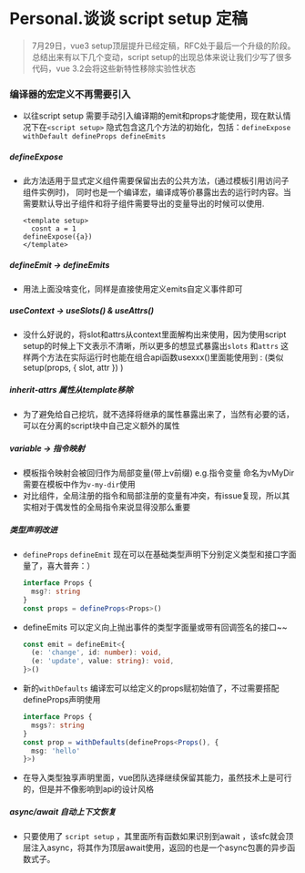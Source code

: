 # **Personal.谈谈 script setup 定稿**

> 7月29日，vue3 setup顶层提升已经定稿，RFC处于最后一个升级的阶段。总结出来有以下几个变动，script setup的出现总体来说让我们少写了很多代码，vue 3.2会将这些新特性移除实验性状态



### 编译器的宏定义不再需要引入

- 以往script setup 需要手动引入编译期的emit和props才能使用，现在默认情况下在`<script setup>` 隐式包含这几个方法的初始化，包括：`defineExpose withDefault defineProps defineEmits`



##### defineExpose

- 此方法适用于显式定义组件需要保留出去的公共方法，(通过模板引用访问子组件实例时)， 同时也是一个编译宏，编译成等价暴露出去的运行时内容。当需要默认导出子组件和将子组件需要导出的变量导出的时候可以使用.

  ```vue
  <template setup>
  	cosnt a = 1
  defineExpose({a})
  </template>
  ```



##### defineEmit -> defineEmits

- 用法上面没啥变化，同样是直接使用定义emits自定义事件即可



##### useContext -> useSlots() & useAttrs()

- 没什么好说的，将slot和attrs从context里面解构出来使用，因为使用script setup的时候上下文表示不清晰，所以更多的想显式暴露出`slots` 和`attrs` 这样两个方法在实际运行时也能在组合api函数usexxx()里面能使用到 : (类似setup(props, { slot, attr }) )



##### inherit-attrs 属性从template移除

- 为了避免给自己挖坑，就不选择将继承的属性暴露出来了，当然有必要的话，可以在分离的script块中自己定义额外的属性



##### variable -> 指令映射

- 模板指令映射会被回归作为局部变量(带上v前缀) e.g.指令变量 命名为vMyDir需要在模板中作为`v-my-dir`使用
- 对比组件，全局注册的指令和局部注册的变量有冲突，有issue复现，所以其实相对于偶发性的全局指令来说显得没那么重要



##### 类型声明改进

- `defineProps` `defineEmit` 现在可以在基础类型声明下分别定义类型和接口字面量了，喜大普奔：）

  ```typescript
  interface Props {
    msg?: string
  }
  const props = defineProps<Props>()
  ```

- defineEmits 可以定义向上抛出事件的类型字面量或带有回调签名的接口~~

  ```typescript
  const emit = defineEmit<{
    (e: 'change', id: number): void,
    (e: 'update', value: string): void,
  }>()
  ```

- 新的`withDefaults` 编译宏可以给定义的props赋初始值了，不过需要搭配defineProps声明使用

  ```typescript
  interface Props {
    msgs?: string
  }
  const prop = withDefaults(defineProps<Props(), {
    msg: 'hello'
  }>)
  ```

- 在导入类型独享声明里面，vue团队选择继续保留其能力，虽然技术上是可行的，但是并不像影响到api的设计风格



##### async/await 自动上下文恢复

- 只要使用了 `script setup` ，其里面所有函数如果识别到await ，该sfc就会顶层注入async，将其作为顶层await使用，返回的也是一个async包裹的异步函数式子。



